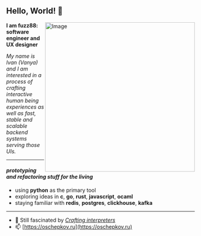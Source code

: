 ## Hello, World! 👋
<img src="https://raw.githubusercontent.com/MicaelliMedeiros/micaellimedeiros/master/image/computer-illustration.png" min-width="400px" max-width="400px" width="400px" align="right" alt="Image">

<p align="left"><b>I am fuzz88: software engineer and UX designer</b></p>

<p><i>My name is Ivan (Vanya) and I am interested in a process of crafting interactive human being experiences as well as fast, stable and scalable backend systems serving those UIs.</i></p>

---
#### <i>prototyping and refactoring stuff for the living</i>

- using __python__ as the primary tool
- exploring ideas in __c__, __go__, __rust__, __javascript__, __ocaml__
- staying familiar with __redis__, __postgres__, __clickhouse__, __kafka__

---

- 🌱 Still fascinated by [*Crafting interpreters*](https://craftinginterpreters.com/a-bytecode-virtual-machine.html)
- 📫 [https://oschepkov.ru](https://oschepkov.ru)

